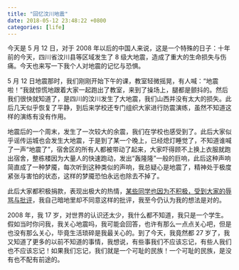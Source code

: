 ```yaml
---
title: "回忆汶川地震"
date: 2018-05-12 23:48:22 +0800
categories: [life]
---
```


今天是 5 月 12 日，对于 2008 年以后的中国人来说，这是一个特殊的日子：十年前的今天，四川省汶川县等区域发生了 8 级大地震，造成了重大的生命损失与伤痛。今天也来写一下我个人对地震的记忆与恐惧。

<!-- more -->

5 月 12 日地震那时，我们刚刚开始下午的课，教室轻微摇晃，有人喊：“地震啦！”我就惊慌地跟着大家一起跑出了教室，来到了操场上，腿都是颤抖的。然后我们很快就知道了，是四川的汶川发生了大地震，我们山西并没有太大的损失。此后几天似乎恢复了平静，到后来学校还专门组织大家进行防震演练，虽然不知道这样的演练有没有作用。

地震后的一个周末，发生了一次较大的余震，我们在学校也感受到了。此后大家似乎谣传运城也会发生大地震，于是到了某一个晚上，已经熄灯睡觉了，不知道谁喊了一声“地震了”，宿舍区的所有人都被带动了起来，大家吓得顾不上换上衣服就跑出宿舍，整栋楼因为大量人的快速跑动，发出“轰隆隆”一般的巨响，此后这种声响简直成了一种梦魇，每次听到这种类似的声响，我总疑心是地震了，精神处于极度紧张与害怕的状态，这样的梦魇恐怕永远也除去不掉了。

此后大家都积极捐款，表现出极大的热情，[某些同学也因为不积极，受到大家的辱骂与批评](https://jdhao.github.io/2010/10/16/about_zheng_xing/)，我自己暗地里却不同意这样的批评，我至今仍认为我的想法是对的。

2008 年，我 17 岁，对世界的认识还太少，我什么都不知道，我只是一个学生。假如当时你问我，我关心地震吗，我可能会回答，也许有那么一点点关心吧，但是也没有那么关心，毕竟生活琐碎是我最关心的。到了今天，我竟然都 27 岁了，我又知道了更多的以前不知道的事情，我想说，有些事我们不应该忘记，有些人我们也不应该忘记！如果我们忘记，我们就是一个可耻的民族！一个可耻的民族，是没有也不配有前途的。
